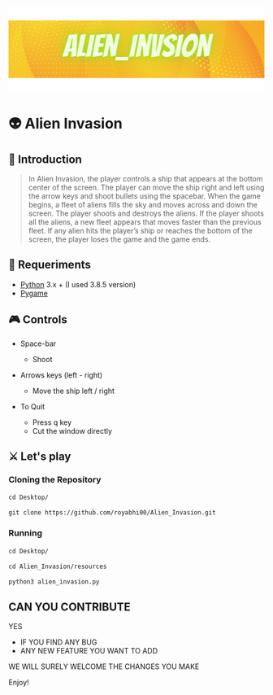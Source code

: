 ![](https://github.com/royabhi00/Alien_Invasion/blob/main/game_banner.png)
# 👽 Alien Invasion
## 🚀 Introduction
> In Alien Invasion, the player controls a ship that appears at
the bottom center of the screen. The player can move the ship
right and left using the arrow keys and shoot bullets using the
spacebar. When the game begins, a fleet of aliens fills the sky
and moves across and down the screen. The player shoots and
destroys the aliens. If the player shoots all the aliens, a new fleet
appears that moves faster than the previous fleet. If any alien hits
the player’s ship or reaches the bottom of the screen, the player
loses the game and the game ends.

## 🔧 Requeriments
- [Python](https://www.python.org/) 3.x + (I used 3.8.5 version)
- [Pygame](https://www.pygame.org/)

## :video_game: Controls

- Space-bar
  - Shoot

- Arrows keys (left - right)
  - Move the ship left / right

- To Quit
  - Press q key
  - Cut the window directly

## ⚔ Let's play

### Cloning the Repository
```
cd Desktop/
```
```
git clone https://github.com/royabhi00/Alien_Invasion.git
```
### Running 
```
cd Desktop/
```
```
cd Alien_Invasion/resources
```
```python
python3 alien_invasion.py
```

## CAN YOU CONTRIBUTE

YES

- IF YOU FIND ANY BUG 
- ANY NEW FEATURE YOU WANT TO ADD

WE WILL SURELY WELCOME THE CHANGES YOU MAKE

Enjoy!


  
